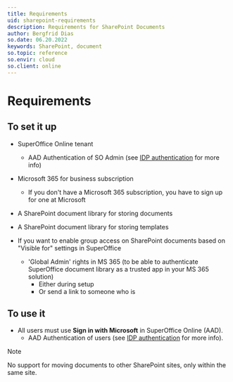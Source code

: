 ```yaml
---
title: Requirements
uid: sharepoint-requirements
description: Requirements for SharePoint Documents
author: Bergfrid Dias
so.date: 06.20.2022
keywords: SharePoint, document
so.topic: reference
so.envir: cloud
so.client: online
---
```


# Requirements

## To set it up

* SuperOffice Online tenant
  * AAD Authentication of SO Admin (see [IDP authentication][2] for more info)

* Microsoft 365 for business subscription
  * If you don't have a Microsoft 365 subscription, you have to sign up for one at Microsoft

* A SharePoint document library for storing documents
* A SharePoint document library for storing templates

* If you want to enable group access on SharePoint documents based on "Visible for" settings in SuperOffice
  * 'Global Admin' rights in MS 365 (to be able to authenticate SuperOffice document library as a trusted app in your MS 365 solution)
    * Either during setup
    * Or send a link to someone who is

## To use it

* All users must use **Sign in with Microsoft** in SuperOffice Online (AAD).
  * AAD Authentication of users (see [IDP authentication][2] for more info).

> [!NOTE]
>
> No support for moving documents to other SharePoint sites, only within the same site.

<!-- Referenced links -->
[2]: ../legacy/office-365/prepare-sharepoint.md

<!-- Referenced images -->
